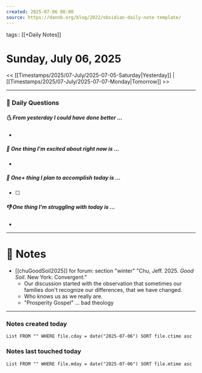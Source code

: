 ```yaml
---
created: 2025-07-06 08:00
source: https://dannb.org/blog/2022/obsidian-daily-note-template/
---
```

tags:: [[+Daily Notes]]

# Sunday, July 06, 2025

<< [[Timestamps/2025/07-July/2025-07-05-Saturday|Yesterday]] | [[Timestamps/2025/07-July/2025-07-07-Monday|Tomorrow]] >>

---
### 📅 Daily Questions
##### 🌜 From yesterday I could have done better … 
- 

##### 🙌 One thing I'm excited about right now is …
- 

##### 🚀 One+ thing I plan to accomplish today is …
- [ ] 

##### 👎 One thing I'm struggling with today is …
- 

---
# 📝 Notes
- [[chuGoodSoil2025]] for forum: section "winter" "Chu, Jeff. 2025. _Good Soil_. New York: Convergent."
	- Our discussion started with the observation that sometimes our families don't recognize our differences, that we have changed.
	- Who knows us as we really are.
	- "Prosperity Gospel" ... bad theology

---
### Notes created today
```dataview
List FROM "" WHERE file.cday = date("2025-07-06") SORT file.ctime asc
```

### Notes last touched today
```dataview
List FROM "" WHERE file.mday = date("2025-07-06") SORT file.mtime asc
```
